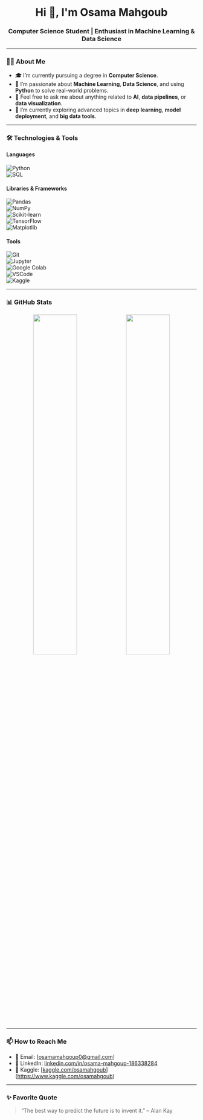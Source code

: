 <h1 align="center">Hi 👋, I'm Osama Mahgoub</h1>
<h3 align="center">Computer Science Student | Enthusiast in Machine Learning & Data Science</h3>

---

### 👨‍💻 About Me

- 🎓 I’m currently pursuing a degree in **Computer Science**.
- 🧠 I’m passionate about **Machine Learning**, **Data Science**, and using **Python** to solve real-world problems.
- 💬 Feel free to ask me about anything related to **AI**, **data pipelines**, or **data visualization**.
- 🌱 I’m currently exploring advanced topics in **deep learning**, **model deployment**, and **big data tools**.

---

### 🛠️ Technologies & Tools

#### Languages  
![Python](https://img.shields.io/badge/-Python-3776AB?style=flat&logo=python&logoColor=white)  
![SQL](https://img.shields.io/badge/-SQL-4479A1?style=flat&logo=postgresql&logoColor=white)

#### Libraries & Frameworks  
![Pandas](https://img.shields.io/badge/-Pandas-150458?style=flat&logo=pandas)  
![NumPy](https://img.shields.io/badge/-NumPy-013243?style=flat&logo=numpy)  
![Scikit-learn](https://img.shields.io/badge/-Scikit--learn-F7931E?style=flat&logo=scikit-learn)  
![TensorFlow](https://img.shields.io/badge/-TensorFlow-FF6F00?style=flat&logo=tensorflow)  
![Matplotlib](https://img.shields.io/badge/-Matplotlib-11557C?style=flat)

#### Tools  
![Git](https://img.shields.io/badge/-Git-F05032?style=flat&logo=git&logoColor=white)  
![Jupyter](https://img.shields.io/badge/-Jupyter-F37626?style=flat&logo=jupyter&logoColor=white)  
![Google Colab](https://img.shields.io/badge/-Colab-F9AB00?style=flat&logo=googlecolab&logoColor=white)  
![VSCode](https://img.shields.io/badge/-VSCode-007ACC?style=flat&logo=visual-studio-code)  
![Kaggle](https://img.shields.io/badge/-Kaggle-20BEFF?style=flat&logo=kaggle&logoColor=white)

---

### 📊 GitHub Stats
<div align="center">
  <img src="https://github-readme-stats.vercel.app/api?username=osamamahgoup2004&show_icons=true&theme=radical" width="48%" />
  <img src="https://github-readme-stats.vercel.app/api/top-langs/?username=osamamahgoup2004&layout=compact&theme=radical" width="48%" />
</div>

---

### 📫 How to Reach Me

- 📧 Email: [osamamahgoup0@gmail.com] <!-- Replace with your real email -->
- 💼 LinkedIn: [linkedin.com/in/osama-mahgoup-186338284](https://www.linkedin.com/in/osama-mahgoup-186338284/)
- 🧠 Kaggle: [[kaggle.com/osamahgoub](https://www.kaggle.com/osamamahgoup)](https://www.kaggle.com/osamahgoub)

---

### ✨ Favorite Quote
> “The best way to predict the future is to invent it.” – Alan Kay


